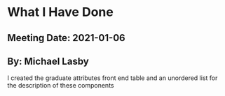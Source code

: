 # What I Have Done
## Meeting Date: 2021-01-06
## By: Michael Lasby

I created the graduate attributes front end table and an unordered list for the description of these components


